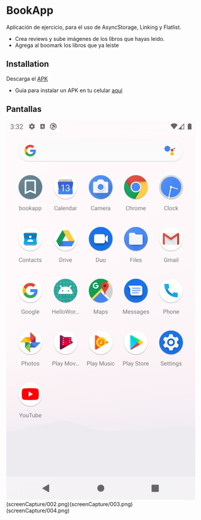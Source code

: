 # BookApp

Aplicación de ejercicio, para el uso de AsyncStorage, Linking y Flatlist.

- Crea reviews y sube imágenes de los libros que hayas leido.
- Agrega al boomark los libros que ya leiste

## Installation

Descarga el [APK](https://github.globant.com/sofia-meza/BookApp/blob/production/android/app/release/app-release.apk)
* Guía para instalar un APK en tu celular [aquí](https://www.xatakandroid.com/tutoriales/como-instalar-aplicaciones-en-apk-en-un-movil-android)

## Pantallas

![screens](screenCapture/001.png)(screenCapture/002.png)(screenCapture/003.png)(screenCapture/004.png)